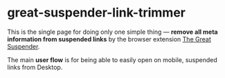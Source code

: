 # great-suspender-link-trimmer

This is the single page for doing only one simple thing — 
**remove all meta information from suspended links** by the 
browser extension [The Great Suspender](https://github.com/greatsuspender/thegreatsuspender).

The main **user flow** is for being able to easily open on mobile, suspended links from Desktop.
